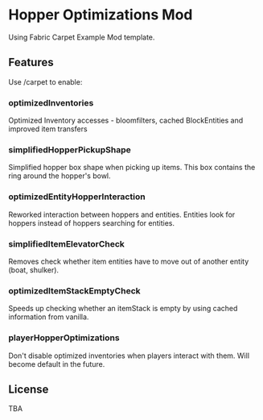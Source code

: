 # Hopper Optimizations Mod
Using Fabric Carpet Example Mod template.
## Features
Use /carpet to enable:
### optimizedInventories
Optimized Inventory accesses - bloomfilters, cached BlockEntities and improved item transfers 
### simplifiedHopperPickupShape
Simplified hopper box shape when picking up items. This box contains the ring around the hopper's bowl.
### optimizedEntityHopperInteraction
Reworked interaction between hoppers and entities. Entities look for hoppers instead of hoppers searching for entities.
### simplifiedItemElevatorCheck
Removes check whether item entities have to move out of another entity (boat, shulker).
### optimizedItemStackEmptyCheck
Speeds up checking whether an itemStack is empty by using cached information from vanilla.
### playerHopperOptimizations
Don't disable optimized inventories when players interact with them. Will become default in the future.

## License

TBA
